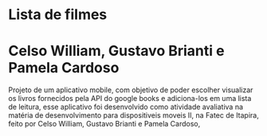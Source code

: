 # Lista de filmes

# Celso William, Gustavo Brianti e Pamela Cardoso
Projeto de um aplicativo mobile, com objetivo de poder escolher visualizar os livros fornecidos pela API do google books e adiciona-los  em uma lista de leitura, esse aplicativo foi desenvolvido como atividade avaliativa na matéria de desenvolvimento para dispositiveis moveis II, na Fatec de Itapira, feito por Celso William, Gustavo Brianti e Pamela Cardoso,

